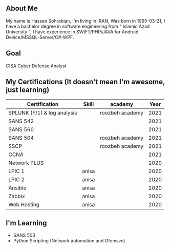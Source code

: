 ## About Me
My name is Hassan Sohrabian, I'm living in IRAN, Was born in 1995-03-21, I have a bachelor degree in software engineering from " Islamic Azad University ", I have experience in SWIFT/PHP/JAVA for Android Device/MSSQL-Server/C#-WPF.


## Goal 
CISA Cyber Defense Analyst

## My Certifications (It doesn't mean I'm awesome, just learning)
| Certification | Skill | academy | Year |
|---------------|-------|---------|------|
| SPLUNK (F/1) & log analysis  |       | roozbeh academy       | 2021 |
| SANS 542      |       |         | 2021 |
| SANS 560      |       |         | 2021 |
| SANS 504      |       | roozbeh academy       | 2021 |
| SSCP          |       | roozbeh academy        | 2021 |
| CCNA          |       |         | 2021 |
| Network PLUS  |       |         | 2020 |
| LPIC 1        | anisa |         | 2020 |
| LPIC 2        | anisa |         | 2020 |
| Ansible       | anisa |         | 2020 |
| Zabbix        | anisa |         | 2020 |
| Web Hosting   | anisa |         | 2020 |

## I'm Learning
- SANS 503
- Python Scripting (Network automation and Ofensive)

<!---
Sohrabian/Sohrabian is a ✨ special ✨ repository because its `README.md` (this file) appears on your GitHub profile.
You can click the Preview link to take a look at your changes.
--->
